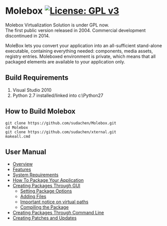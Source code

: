 # Molebox [![License: GPL v3](https://img.shields.io/badge/License-GPL%20v3-blue.svg)](http://www.gnu.org/licenses/gpl-3.0)
Molebox Virtualization Solution is under GPL now.  
The first public version released in 2004. Commercial development discontinued in 2014.

MoleBox lets you convert your application into an all-sufficient stand-alone executable, containing everything needed: components, media assets, registry entries. Moleboxed environment is private, which means that all packaged elements are available to your application only.

## Build Requirements
1. Visual Studio 2010
2. Python 2.7 installed/linked into c:\Python27


## How to Build Molebox
```
git clone https://github.com/sudachen/Molebox.git
cd Molebox
git clone https://github.com/sudachen/xternal.git
makeall.cmd 
```

## User Manual

+ [Overview](https://sudachen.github.io/Molebox/#overview)
+ [Features](https://sudachen.github.io/Molebox/#features)
+ [System Requirements](https://sudachen.github.io/Molebox/#system-requirements)
+ [How To Package Your Application](https://sudachen.github.io/Molebox/#how-to-package-your-application)
+ [Creating Packages Through GUI](https://sudachen.github.io/Molebox/#creating-packages-through-gui)
  + [Setting Package Options](https://sudachen.github.io/Molebox/#setting-package-options)
  + [Adding Files](https://sudachen.github.io/Molebox/#adding-files)
  + [Important notice on virtual paths](https://sudachen.github.io/Molebox/#important-notice-on-virtual-paths)
  + [Compiling the Package](https://sudachen.github.io/Molebox/#compiling-the-package)
+ [Creating Packages Through Command Line](https://sudachen.github.io/Molebox/#creating-packages-through-command-line)
+ [Creating Patches and Updates](https://sudachen.github.io/Molebox/#creating-patches-and-updates)


